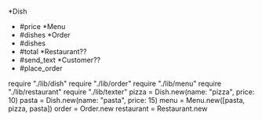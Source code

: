 *Dish
  * #price
*Menu
  * #dishes
*Order
  * #dishes
  * #total
*Restaurant??
  * #send_text
*Customer??
  * #place_order


require "./lib/dish"
require "./lib/order"
require "./lib/menu"
require "./lib/restaurant"
require "./lib/texter"
pizza = Dish.new(name: "pizza", price: 10)
pasta = Dish.new(name: "pasta", price: 15)
menu = Menu.new([pasta, pizza, pasta])
order = Order.new
restaurant = Restaurant.new
